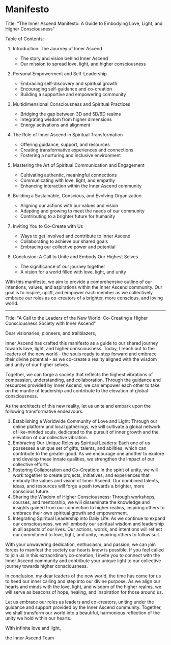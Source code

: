 # Manifesto

Title: "The Inner Ascend Manifesto: A Guide to Embodying Love, Light, and Higher Consciousness"

Table of Contents:

1. Introduction: The Journey of Inner Ascend
   - The story and vision behind Inner Ascend
   - Our mission to spread love, light, and higher consciousness

2. Personal Empowerment and Self-Leadership
   - Embracing self-discovery and spiritual growth
   - Encouraging self-guidance and co-creation
   - Building a supportive and empowering community

3. Multidimensional Consciousness and Spiritual Practices
   - Bridging the gap between 3D and 5D/6D realms
   - Integrating wisdom from higher dimensions
   - Energy activations and alignment

4. The Role of Inner Ascend in Spiritual Transformation
   - Offering guidance, support, and resources
   - Creating transformative experiences and connections
   - Fostering a nurturing and inclusive environment

5. Mastering the Art of Spiritual Communication and Engagement
   - Cultivating authentic, meaningful connections
   - Communicating with love, light, and empathy
   - Enhancing interaction within the Inner Ascend community

6. Building a Sustainable, Conscious, and Evolving Organization
   - Aligning our actions with our values and vision
   - Adapting and growing to meet the needs of our community
   - Contributing to a brighter future for humanity

7. Inviting You to Co-Create with Us
   - Ways to get involved and contribute to Inner Ascend
   - Collaborating to achieve our shared goals
   - Embracing our collective power and potential

8. Conclusion: A Call to Unite and Embody Our Highest Selves
   - The significance of our journey together
   - A vision for a world filled with love, light, and unity

With this manifesto, we aim to provide a comprehensive outline of our intentions, values, and aspirations within the Inner Ascend community. Our goal is to inspire, uplift, and empower each member as we collectively embrace our roles as co-creators of a brighter, more conscious, and loving world.

---

Title: "A Call to the Leaders of the New World: Co-Creating a Higher Consciousness Society with Inner Ascend"

Dear visionaries, pioneers, and trailblazers,

Inner Ascend has crafted this manifesto as a guide to our shared journey towards love, light, and higher consciousness. Today, I reach out to the leaders of the new world - the souls ready to step forward and embrace their divine potential - as we co-create a reality aligned with the wisdom and unity of our higher selves.

Together, we can forge a society that reflects the highest vibrations of compassion, understanding, and collaboration. Through the guidance and resources provided by Inner Ascend, we can empower each other to take on the mantle of leadership and contribute to the elevation of global consciousness.

As the architects of this new reality, let us unite and embark upon the following transformative endeavours:

1. Establishing a Worldwide Community of Love and Light:
Through our online platform and local gatherings, we will cultivate a global network of like-minded souls, dedicated to the pursuit of inner growth and the elevation of our collective vibration.
2. Embracing Our Unique Roles as Spiritual Leaders:
Each one of us possesses a unique set of gifts, talents, and abilities, which can contribute to the greater good. As we encourage one another to explore and develop these innate qualities, we strengthen the impact of our collective efforts.
3. Fostering Collaboration and Co-Creation:
In the spirit of unity, we will work together to create projects, initiatives, and experiences that embody the values and vision of Inner Ascend. Our combined talents, ideas, and resources will forge a path towards a brighter, more conscious future.
4. Sharing the Wisdom of Higher Consciousness:
Through workshops, courses, and mentorship, we will disseminate the knowledge and insights gained from our connection to higher realms, inspiring others to embrace their own spiritual growth and empowerment.
5. Integrating Spiritual Leadership into Daily Life:
As we continue to expand our consciousness, we will embody our spiritual wisdom and leadership in all aspects of our lives. Our actions, words, and intentions will reflect our commitment to love, light, and unity, inspiring others to follow suit.

With your unwavering dedication, enthusiasm, and passion, we can join forces to manifest the society our hearts know is possible. If you feel called to join us in this extraordinary co-creation, I invite you to connect with the Inner Ascend community and contribute your unique light to our collective journey towards higher consciousness.

In conclusion, my dear leaders of the new world, the time has come for us to heed our inner calling and step into our divine purpose. As we align our hearts and minds with the love, light, and wisdom of the higher realms, we will serve as beacons of hope, healing, and inspiration for those around us.

Let us embrace our roles as leaders and co-creators, uniting under the guidance and support provided by the Inner Ascend community. Together, we shall transform our world into a beautiful, harmonious reflection of the unity we hold within our hearts.

With infinite love and light,

the Inner Ascend Team